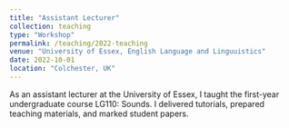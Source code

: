 ```yaml
---
title: "Assistant Lecturer"
collection: teaching
type: "Workshop"
permalink: /teaching/2022-teaching
venue: "University of Essex, English Language and Linguuistics"
date: 2022-10-01
location: "Colchester, UK"
---
```


As an assistant lecturer at the University of Essex, I taught the first-year undergraduate course LG110: Sounds. I delivered tutorials, prepared teaching materials, and marked student papers.

